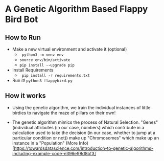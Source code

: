 # A Genetic Algorithm Based Flappy Bird Bot

## How to Run
- Make a new virtual environment and activate it (optional)
  - ` python3 -m venv env`
  - ` source env/bin/activate `
  - ` pip install --upgrade pip `
- Install Requirements
  - ` pip install -r requirements.txt`
- Run it! ` python3 flappybird.py `

## How it works

- Using the genetic algorithm, we train the individual instances of little birdies to navigate the maze of pillars on their own!

- The genetic algorithm mimics the process of Natural Selection. "Genes" (individual attributes (in our case, numbers) which contribute in a calculation used to take the decision (in our case, whether to jump at a particular condition or not)) make up "Chromosomes" which make up an instance in a "Population" (More Info)[https://towardsdatascience.com/introduction-to-genetic-algorithms-including-example-code-e396e98d8bf3]

